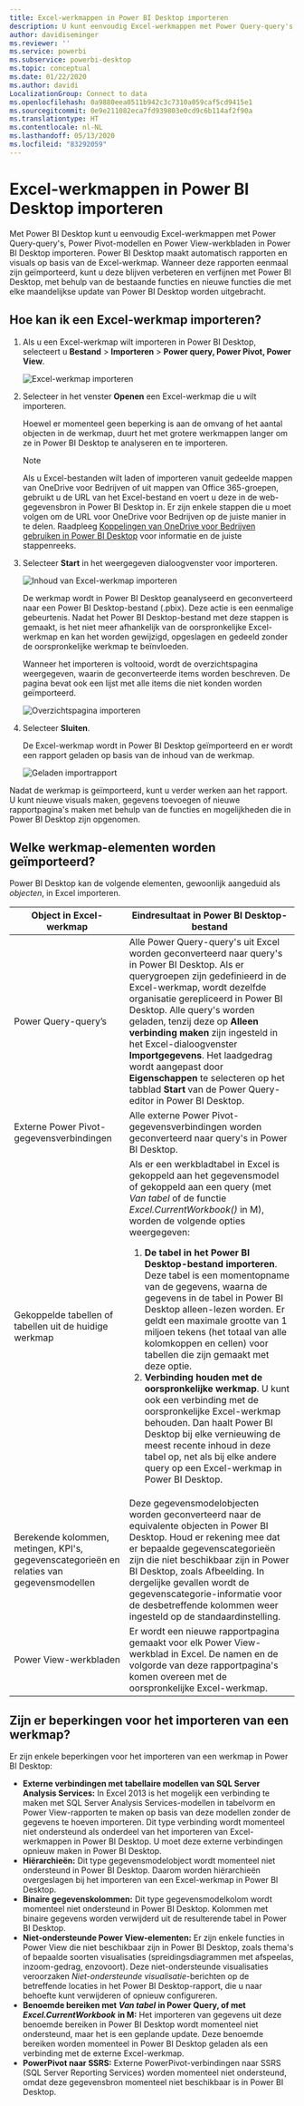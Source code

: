 ```yaml
---
title: Excel-werkmappen in Power BI Desktop importeren
description: U kunt eenvoudig Excel-werkmappen met Power Query-query's, Power Pivot-modellen en Power View-werkbladen in Power BI Desktop importeren.
author: davidiseminger
ms.reviewer: ''
ms.service: powerbi
ms.subservice: powerbi-desktop
ms.topic: conceptual
ms.date: 01/22/2020
ms.author: davidi
LocalizationGroup: Connect to data
ms.openlocfilehash: 0a9880eea0511b942c3c7310a059caf5cd9415e1
ms.sourcegitcommit: 0e9e211082eca7fd939803e0cd9c6b114af2f90a
ms.translationtype: HT
ms.contentlocale: nl-NL
ms.lasthandoff: 05/13/2020
ms.locfileid: "83292059"
---
```

# <a name="import-excel-workbooks-into-power-bi-desktop"></a>Excel-werkmappen in Power BI Desktop importeren
Met Power BI Desktop kunt u eenvoudig Excel-werkmappen met Power Query-query's, Power Pivot-modellen en Power View-werkbladen in Power BI Desktop importeren. Power BI Desktop maakt automatisch rapporten en visuals op basis van de Excel-werkmap. Wanneer deze rapporten eenmaal zijn geïmporteerd, kunt u deze blijven verbeteren en verfijnen met Power BI Desktop, met behulp van de bestaande functies en nieuwe functies die met elke maandelijkse update van Power BI Desktop worden uitgebracht.

## <a name="how-do-i-import-an-excel-workbook"></a>Hoe kan ik een Excel-werkmap importeren?
1. Als u een Excel-werkmap wilt importeren in Power BI Desktop, selecteert u **Bestand** > **Importeren** > **Power query, Power Pivot, Power View**.

   ![Excel-werkmap importeren](media/desktop-import-excel-workbooks/importexceltopbi_1.png)


2. Selecteer in het venster **Openen** een Excel-werkmap die u wilt importeren. 

   Hoewel er momenteel geen beperking is aan de omvang of het aantal objecten in de werkmap, duurt het met grotere werkmappen langer om ze in Power BI Desktop te analyseren en te importeren.

   > [!NOTE]
   > Als u Excel-bestanden wilt laden of importeren vanuit gedeelde mappen van OneDrive voor Bedrijven of uit mappen van Office 365-groepen, gebruikt u de URL van het Excel-bestand en voert u deze in de web-gegevensbron in Power BI Desktop in. Er zijn enkele stappen die u moet volgen om de URL voor OneDrive voor Bedrijven op de juiste manier in te delen. Raadpleeg [Koppelingen van OneDrive voor Bedrijven gebruiken in Power BI Desktop](desktop-use-onedrive-business-links.md) voor informatie en de juiste stappenreeks.
   > 
   > 

3. Selecteer **Start** in het weergegeven dialoogvenster voor importeren.

   ![Inhoud van Excel-werkmap importeren](media/desktop-import-excel-workbooks/import-excel-power-bi-5.png)


   De werkmap wordt in Power BI Desktop geanalyseerd en geconverteerd naar een Power BI Desktop-bestand (.pbix). Deze actie is een eenmalige gebeurtenis. Nadat het Power BI Desktop-bestand met deze stappen is gemaakt, is het niet meer afhankelijk van de oorspronkelijke Excel-werkmap en kan het worden gewijzigd, opgeslagen en gedeeld zonder de oorspronkelijke werkmap te beïnvloeden.

   Wanneer het importeren is voltooid, wordt de overzichtspagina weergegeven, waarin de geconverteerde items worden beschreven. De pagina bevat ook een lijst met alle items die niet konden worden geïmporteerd.

   ![Overzichtspagina importeren](media/desktop-import-excel-workbooks/importexceltopbi_3.png)

4. Selecteer **Sluiten**. 

   De Excel-werkmap wordt in Power BI Desktop geïmporteerd en er wordt een rapport geladen op basis van de inhoud van de werkmap.

   ![Geladen importrapport](media/desktop-import-excel-workbooks/importexceltopbi_4.png)

Nadat de werkmap is geïmporteerd, kunt u verder werken aan het rapport. U kunt nieuwe visuals maken, gegevens toevoegen of nieuwe rapportpagina's maken met behulp van de functies en mogelijkheden die in Power BI Desktop zijn opgenomen.

## <a name="which-workbook-elements-are-imported"></a>Welke werkmap-elementen worden geïmporteerd?
Power BI Desktop kan de volgende elementen, gewoonlijk aangeduid als *objecten*, in Excel importeren.

| Object in Excel-werkmap | Eindresultaat in Power BI Desktop-bestand |
| --- | --- |
| Power Query-query’s |Alle Power Query-query's uit Excel worden geconverteerd naar query's in Power BI Desktop. Als er querygroepen zijn gedefinieerd in de Excel-werkmap, wordt dezelfde organisatie gerepliceerd in Power BI Desktop. Alle query's worden geladen, tenzij deze op **Alleen verbinding maken** zijn ingesteld in het Excel-dialoogvenster **Importgegevens**. Het laadgedrag wordt aangepast door **Eigenschappen** te selecteren op het tabblad **Start** van de Power Query-editor in Power BI Desktop. |
| Externe Power Pivot-gegevensverbindingen |Alle externe Power Pivot-gegevensverbindingen worden geconverteerd naar query's in Power BI Desktop. |
| Gekoppelde tabellen of tabellen uit de huidige werkmap |Als er een werkbladtabel in Excel is gekoppeld aan het gegevensmodel of gekoppeld aan een query (met *Van tabel* of de functie *Excel.CurrentWorkbook()* in M), worden de volgende opties weergegeven: <ol><li><b>De tabel in het Power BI Desktop-bestand importeren</b>. Deze tabel is een momentopname van de gegevens, waarna de gegevens in de tabel in Power BI Desktop alleen-lezen worden. Er geldt een maximale grootte van 1 miljoen tekens (het totaal van alle kolomkoppen en cellen) voor tabellen die zijn gemaakt met deze optie.</li><li><b>Verbinding houden met de oorspronkelijke werkmap</b>. U kunt ook een verbinding met de oorspronkelijke Excel-werkmap behouden. Dan haalt Power BI Desktop bij elke vernieuwing de meest recente inhoud in deze tabel op, net als bij elke andere query op een Excel-werkmap in Power BI Desktop.</li></ul> |
| Berekende kolommen, metingen, KPI's, gegevenscategorieën en relaties van gegevensmodellen |Deze gegevensmodelobjecten worden geconverteerd naar de equivalente objecten in Power BI Desktop. Houd er rekening mee dat er bepaalde gegevenscategorieën zijn die niet beschikbaar zijn in Power BI Desktop, zoals Afbeelding. In dergelijke gevallen wordt de gegevenscategorie-informatie voor de desbetreffende kolommen weer ingesteld op de standaardinstelling. |
| Power View-werkbladen |Er wordt een nieuwe rapportpagina gemaakt voor elk Power View-werkblad in Excel. De namen en de volgorde van deze rapportpagina's komen overeen met de oorspronkelijke Excel-werkmap. |

## <a name="are-there-any-limitations-to-importing-a-workbook"></a>Zijn er beperkingen voor het importeren van een werkmap?
Er zijn enkele beperkingen voor het importeren van een werkmap in Power BI Desktop:

* **Externe verbindingen met tabellaire modellen van SQL Server Analysis Services:** In Excel 2013 is het mogelijk een verbinding te maken met SQL Server Analysis Services-modellen in tabelvorm en Power View-rapporten te maken op basis van deze modellen zonder de gegevens te hoeven importeren. Dit type verbinding wordt momenteel niet ondersteund als onderdeel van het importeren van Excel-werkmappen in Power BI Desktop. U moet deze externe verbindingen opnieuw maken in Power BI Desktop.
* **Hiërarchieën:** Dit type gegevensmodelobject wordt momenteel niet ondersteund in Power BI Desktop. Daarom worden hiërarchieën overgeslagen bij het importeren van een Excel-werkmap in Power BI Desktop.
* **Binaire gegevenskolommen:** Dit type gegevensmodelkolom wordt momenteel niet ondersteund in Power BI Desktop. Kolommen met binaire gegevens worden verwijderd uit de resulterende tabel in Power BI Desktop.
* **Niet-ondersteunde Power View-elementen:** Er zijn enkele functies in Power View die niet beschikbaar zijn in Power BI Desktop, zoals thema's of bepaalde soorten visualisaties (spreidingsdiagrammen met afspeelas, inzoom-gedrag, enzovoort). Deze niet-ondersteunde visualisaties veroorzaken *Niet-ondersteunde visualisatie*-berichten op de betreffende locaties in het Power BI Desktop-rapport, die u naar behoefte kunt verwijderen of opnieuw configureren.
* **Benoemde bereiken met** ***Van tabel*** **in Power Query, of met** ***Excel.CurrentWorkbook*** **in M:** Het importeren van gegevens uit deze benoemde bereiken in Power BI Desktop wordt momenteel niet ondersteund, maar het is een geplande update. Deze benoemde bereiken worden momenteel in Power BI Desktop geladen als een verbinding met de externe Excel-werkmap.
* **PowerPivot naar SSRS:** Externe PowerPivot-verbindingen naar SSRS (SQL Server Reporting Services) worden momenteel niet ondersteund, omdat deze gegevensbron momenteel niet beschikbaar is in Power BI Desktop.

